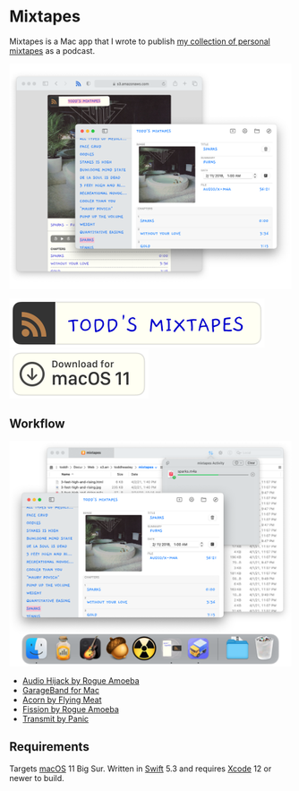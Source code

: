 # Mixtapes

Mixtapes is a Mac app that I wrote to publish [my collection of personal mixtapes](https://s3.amazonaws.com/toddheasley/mixtapes/index.html) as a podcast.

![](Mixtapes.png)

[![Todd's Mixtapes](Mixtapes.svg)](https://s3.amazonaws.com/toddheasley/mixtapes/index.html) [![Download for macOS 11](MixtapesApp.svg)](MixtapesApp.zip)

## Workflow

![](MixtapesWorkflow.png)

* [Audio Hijack by Rogue Amoeba](https://www.rogueamoeba.com/audiohijack)
* [GarageBand for Mac](https://www.apple.com/mac/garageband)
* [Acorn by Flying Meat](https://flyingmeat.com/acorn)
* [Fission by Rogue Amoeba](https://www.rogueamoeba.com/fission)
* [Transmit by Panic](https://panic.com/transmit)

## Requirements

Targets [macOS](https://developer.apple.com/macos) 11 Big Sur. Written in [Swift](https://developer.apple.com/documentation/swift) 5.3 and requires [Xcode](https://developer.apple.com/xcode) 12 or newer to build.
